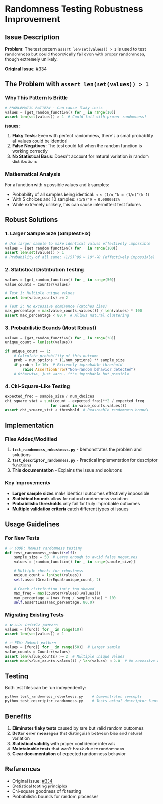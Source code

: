 # Randomness Testing Robustness Improvement

## Issue Description

**Problem**: The test pattern `assert len(set(values)) > 1` is used to test randomness but could theoretically fail even with proper randomness, though extremely unlikely.

**Original Issue**: [#334](https://github.com/dhar174/tiny_village/pull/316#discussion_r2217151703)

## The Problem with `assert len(set(values)) > 1`

### Why This Pattern Is Brittle

```python
# PROBLEMATIC PATTERN - Can cause flaky tests
values = [get_random_function() for _ in range(10)]
assert len(set(values)) > 1  # Could fail with proper randomness!
```

**Issues:**
1. **Flaky Tests**: Even with perfect randomness, there's a small probability all values could be identical
2. **False Negatives**: The test could fail when the random function is working correctly
3. **No Statistical Basis**: Doesn't account for natural variation in random distributions

### Mathematical Analysis

For a function with `n` possible values and `k` samples:
- Probability of all samples being identical: `n × (1/n)^k = (1/n)^(k-1)`
- With 5 choices and 10 samples: `(1/5)^9 ≈ 0.0000512%`
- While extremely unlikely, this can cause intermittent test failures

## Robust Solutions

### 1. Larger Sample Size (Simplest Fix)

```python
# Use larger sample to make identical values effectively impossible
values = [get_random_function() for _ in range(100)]
assert len(set(values)) > 1
# Probability of all same: (1/5)^99 ≈ 10^-70 (effectively impossible)
```

### 2. Statistical Distribution Testing

```python
values = [get_random_function() for _ in range(50)]
value_counts = Counter(values)

# Test 1: Multiple unique values
assert len(value_counts) >= 2

# Test 2: No excessive dominance (catches bias)
max_percentage = max(value_counts.values()) / len(values) * 100
assert max_percentage < 80.0  # Allows natural clustering
```

### 3. Probabilistic Bounds (Most Robust)

```python
values = [get_random_function() for _ in range(30)]
unique_count = len(set(values))

if unique_count == 1:
    # Calculate probability of this outcome
    prob = num_options * (1/num_options) ** sample_size
    if prob < 1e-10:  # Extremely improbable threshold
        raise AssertionError("Non-random behavior detected")
    # Otherwise, just warn - it's improbable but possible
```

### 4. Chi-Square-Like Testing

```python
expected_freq = sample_size / num_choices
chi_square_stat = sum((count - expected_freq)**2 / expected_freq 
                     for count in value_counts.values())
assert chi_square_stat < threshold  # Reasonable randomness bounds
```

## Implementation

### Files Added/Modified

1. **`test_randomness_robustness.py`** - Demonstrates the problem and solutions
2. **`test_descriptor_randomness.py`** - Practical implementation for descriptor functions
3. **This documentation** - Explains the issue and solutions

### Key Improvements

- **Larger sample sizes** make identical outcomes effectively impossible
- **Statistical bounds** allow for natural randomness variation
- **Probabilistic thresholds** only fail for truly improbable outcomes
- **Multiple validation criteria** catch different types of issues

## Usage Guidelines

### For New Tests

```python
# ✅ GOOD: Robust randomness testing
def test_randomness_robust(self):
    sample_size = 50  # Large enough to avoid false negatives
    values = [random_function() for _ in range(sample_size)]
    
    # Multiple checks for robustness
    unique_count = len(set(values))
    self.assertGreaterEqual(unique_count, 2)
    
    # Check distribution isn't too skewed
    max_freq = max(Counter(values).values())
    max_percentage = (max_freq / sample_size) * 100
    self.assertLess(max_percentage, 80.0)
```

### Migrating Existing Tests

```python
# ❌ OLD: Brittle pattern
values = [func() for _ in range(10)]
assert len(set(values)) > 1

# ✅ NEW: Robust pattern
values = [func() for _ in range(50)]  # Larger sample
value_counts = Counter(values)
assert len(value_counts) >= 2  # Multiple unique values
assert max(value_counts.values()) / len(values) < 0.8  # No excessive dominance
```

## Testing

Both test files can be run independently:

```bash
python test_randomness_robustness.py    # Demonstrates concepts
python test_descriptor_randomness.py    # Tests actual descriptor functions
```

## Benefits

1. **Eliminates flaky tests** caused by rare but valid random outcomes
2. **Better error messages** that distinguish between bias and natural variation  
3. **Statistical validity** with proper confidence intervals
4. **Maintainable tests** that won't break due to randomness
5. **Clear documentation** of expected randomness behavior

## References

- Original issue: [#334](https://github.com/dhar174/tiny_village/pull/316#discussion_r2217151703)
- Statistical testing principles
- Chi-square goodness of fit testing
- Probabilistic bounds for random processes